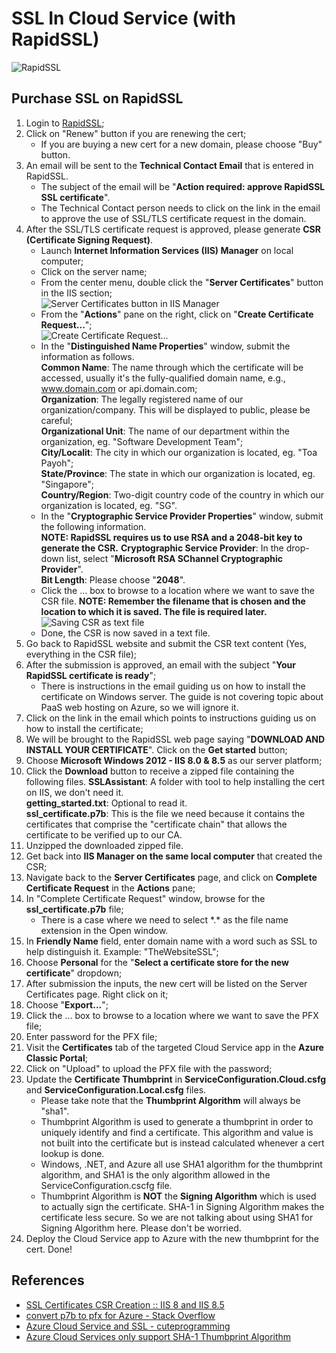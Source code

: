 # SSL In Cloud Service (with RapidSSL)

 ![RapidSSL](https://getcert.rapidssl.com/rcm/rapidssl/images/logo.gif)

## Purchase SSL on RapidSSL
 1. Login to [RapidSSL](https://www.rapidssl.com/);
 2. Click on "Renew" button if you are renewing the cert;
    - If you are buying a new cert for a new domain, please choose "Buy" button.
 3. An email will be sent to the **Technical Contact Email** that is entered in RapidSSL.
    - The subject of the email will be "**Action required: approve RapidSSL SSL certificate**".
    - The Technical Contact person needs to click on the link in the email to approve the use of SSL/TLS certificate request in the domain.
 4. After the SSL/TLS certificate request is approved, please generate **CSR (Certificate Signing Request)**.
    - Launch **Internet Information Services (IIS) Manager** on local computer;
    - Click on the server name;
    - From the center menu, double click the "**Server Certificates**" button in the IIS section;    
      ![Server Certificates button in IIS Manager](https://www.digicert.com/images/support-images/iis8/iis8-csr-1.png)
    - From the "**Actions**" pane on the right, click on "**Create Certificate Request...**";    
      ![Create Certificate Request...](https://www.digicert.com/images/support-images/iis8/iis8-csr-2.png)
    - In the "**Distinguished Name Properties**" window, submit the information as follows.    
      **Common Name**: The name through which the certificate will be accessed, usually it's the fully-qualified domain name, e.g., www.domain.com or api.domain.com;    
      **Organization**: The legally registered name of our organization/company. This will be displayed to public, please be careful;    
      **Organizational Unit**: The name of our department within the organization, eg. "Software Development Team";    
      **City/Localit**: The city in which our organization is located, eg. "Toa Payoh";    
      **State/Province**: The state in which our organization is located, eg. "Singapore";    
      **Country/Region**: Two-digit country code of the country in which our organization is located, eg. "SG".
    - In the "**Cryptographic Service Provider Properties**" window, submit the following information.    
      **NOTE: RapidSSL requires us to use RSA and a 2048-bit key to generate the CSR.**
      **Cryptographic Service Provider**: In the drop-down list, select "**Microsoft RSA SChannel Cryptographic Provider**".    
      **Bit Length**: Please choose "**2048**".
    - Click the ... box to browse to a location where we want to save the CSR file.
      **NOTE: Remember the filename that is chosen and the location to which it is saved. The file is required later.**    
      ![Saving CSR as text file](https://www.digicert.com/images/support-images/iis8/iis8-csr-5.png)
    - Done, the CSR is now saved in a text file.
 5. Go back to RapidSSL website and submit the CSR text content (Yes, everything in the CSR file);
 6. After the submission is approved, an email with the subject "**Your RapidSSL certificate is ready**";
    - There is instructions in the email guiding us on how to install the certificate on Windows server. The guide is not covering topic about PaaS web hosting on Azure, so we will ignore it.
 7. Click on the link in the email which points to instructions guiding us on how to install the certificate;
 8. We will be brought to the RapidSSL web page saying "**DOWNLOAD AND INSTALL YOUR CERTIFICATE**". Click on the **Get started** button;
 9. Choose **Microsoft Windows 2012 - IIS 8.0 & 8.5** as our server platform;
 10. Click the **Download** button to receive a zipped file containing the following files.
    **SSLAssistant**: A folder with tool to help installing the cert on IIS, we don't need it.    
    **getting_started.txt**: Optional to read it.    
    **ssl_certificate.p7b**: This is the file we need because it contains the certificates that comprise the "certificate chain" that allows the certificate to be verified up to our CA.
 11. Unzipped the downloaded zipped file.
 12. Get back into **IIS Manager on the same local computer** that created the CSR;
 13. Navigate back to the **Server Certificates** page, and click on **Complete Certificate Request** in the **Actions** pane;
 14. In "Complete Certificate Request" window, browse for the **ssl_certificate.p7b** file;
     - There is a case where we need to select \*.\* as the file name extension in the Open window.
 15. In **Friendly Name** field, enter domain name with a word such as SSL to help distinguish it. Example: "TheWebsiteSSL";
 16. Choose **Personal** for the "**Select a certificate store for the new certificate**" dropdown;
 17. After submission the inputs, the new cert will be listed on the Server Certificates page. Right click on it;
 18. Choose "**Export...**";
 19. Click the ... box to browse to a location where we want to save the PFX file;
 20. Enter password for the PFX file;
 21. Visit the **Certificates** tab of the targeted Cloud Service app in the **Azure Classic Portal**;
 22. Click on "Upload" to upload the PFX file with the password;
 23. Update the **Certificate Thumbprint** in **ServiceConfiguration.Cloud.csfg** and **ServiceConfiguration.Local.csfg** files.
     - Please take note that the **Thumbprint Algorithm** will always be "sha1".
     - Thumbprint Algorithm is used to generate a thumbprint in order to uniquely identify and find a certificate. This algorithm and value is not built into the certificate but is instead calculated whenever a cert lookup is done.
     - Windows, .NET, and Azure all use SHA1 algorithm for the thumbprint algorithm, and SHA1 is the only algorithm allowed in the ServiceConfiguration.cscfg file.
     - Thumbprint Algorithm is **NOT** the **Signing Algorithm** which is used to actually sign the certificate. SHA-1 in Signing Algorithm makes the certificate less secure. So we are not talking about using SHA1 for Signing Algorithm here. Please don't be worried.
  24. Deploy the Cloud Service app to Azure with the new thumbprint for the cert. Done!
 
 ## References
  - [SSL Certificates CSR Creation :: IIS 8 and IIS 8.5](https://www.digicert.com/csr-creation-microsoft-iis-8.htm)
  - [convert p7b to pfx for Azure - Stack Overflow](http://stackoverflow.com/a/14968039/1177328)
  - [Azure Cloud Service and SSL - cuteprogramming](https://cuteprogramming.wordpress.com/2015/03/29/azure-cloud-service-and-ssl/)
  - [Azure Cloud Services only support SHA-1 Thumbprint Algorithm](https://blogs.msdn.microsoft.com/kwill/2015/02/16/azure-cloud-services-only-support-sha-1-thumbprint-algorithm/)
